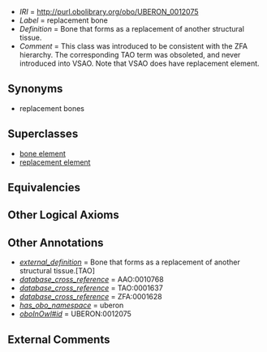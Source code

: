  * *IRI* = http://purl.obolibrary.org/obo/UBERON_0012075
 * *Label* = replacement bone
 * *Definition* = Bone that forms as a replacement of another structural tissue.
 * *Comment* = This class was introduced to be consistent with the ZFA hierarchy. The corresponding TAO term was obsoleted, and never introduced into VSAO. Note that VSAO does have replacement element.

## Synonyms

 * replacement bones

## Superclasses

 * [bone element](../../UBERON/74/UBERON_0001474.md)
 * [replacement element](../../UBERON/22/UBERON_0010522.md)

## Equivalencies


## Other Logical Axioms


## Other Annotations

 * *[external_definition](../../UBPROP/01/UBPROP_0000001.md)* = Bone that forms as a replacement of another structural tissue.[TAO]
 * *[database_cross_reference](../../ef/oboInOwl#hasDbXref.md)* = AAO:0010768
 * *[database_cross_reference](../../ef/oboInOwl#hasDbXref.md)* = TAO:0001637
 * *[database_cross_reference](../../ef/oboInOwl#hasDbXref.md)* = ZFA:0001628
 * *[has_obo_namespace](../../ce/oboInOwl#hasOBONamespace.md)* = uberon
 * *[oboInOwl#id](../../id/oboInOwl#id.md)* = UBERON:0012075

## External Comments

